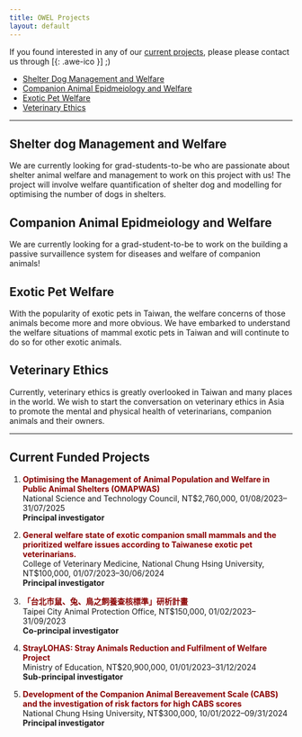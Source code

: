 ```yaml
---
title: OWEL Projects
layout: default
---
```


If you found interested in any of our [current projects](#current-funded-projects), please please contact us through [[<i class="fa fa-envelope-o"></i>](mailto:kendy.t.teng@gmail.com){: .awe-ico }] ;)

* [Shelter Dog Management and Welfare](#shelter-dog-management-and-welfare)
* [Companion Animal Epidmeiology and Welfare](#companion-animal-epidmeiology-and-welfare)
* [Exotic Pet Welfare](#exotic-pet-welfare)
* [Veterinary Ethics](#veterinary-ethics)
<hr>

## Shelter dog Management and Welfare
We are currently looking for grad-students-to-be who are passionate about shelter animal welfare and management to work on this project with us! The project will involve welfare quantification of shelter dog and modelling for optimising the number of dogs in shelters. 

## Companion Animal Epidmeiology and Welfare
We are currently looking for a grad-student-to-be to work on the building a passive survaillence system for diseases and welfare of companion animals!

## Exotic Pet Welfare
With the popularity of exotic pets in Taiwan, the welfare concerns of those animals become more and more obvious. We have embarked to understand the welfare situations of mammal exotic pets in Taiwan and will continute to do so for other exotic animals. 

## Veterinary Ethics
Currently, veterinary ethics is greatly overlooked in Taiwan and many places in the world. We wish to start the conversation on veterinary ethics in Asia to promote the mental and physical health of veterinarians, companion animals and their owners. 
<hr>

## Current Funded Projects 

<ol>
<li><strong><font color="#8A0000"> Optimising the Management of Animal Population and Welfare in Public Animal Shelters (OMAPWAS) </font></strong>
  <br>
  National Science and Technology Council, NT$2,760,000, 01/08/2023–31/07/2025
  <br>
  <strong>Principal investigator</strong></li>
<p style="height: 0px"></p>

<li><strong><font color="#8A0000"> General welfare state of exotic companion small mammals and the prioritized welfare issues according to Taiwanese exotic pet veterinarians. </font></strong>
  <br>
  College of Veterinary Medicine, National Chung Hsing University, NT$100,000, 01/07/2023–30/06/2024
  <br>
  <strong>Principal investigator</strong></li>
<p style="height: 0px"></p>

<li><strong><font color="#8A0000"> 「台北市鼠、兔、鳥之飼養查核標準」研析計畫 </font></strong>
  <br>
  Taipei City Animal Protection Office, NT$150,000, 01/02/2023–31/09/2023
  <br>
  <strong>Co-principal investigator</strong></li>
<p style="height: 0px"></p>

<li><strong><font color="#8A0000"> StrayLOHAS: Stray Animals Reduction and Fulfilment of Welfare Project  </font></strong>
  <br>
  Ministry of Education, NT$20,900,000, 01/01/2023–31/12/2024
  <br>
  <strong>Sub-principal investigator</strong></li>
<p style="height: 0px"></p>

<li><strong><font color="#8A0000"> Development of the Companion Animal Bereavement Scale (CABS) and the investigation of risk factors for high CABS scores </font></strong>
  <br>
  National Chung Hsing University, NT$300,000, 10/01/2022–09/31/2024
  <br>
  <strong>Principal investigator</strong></li>
<p style="height: 0px"></p>
</ol>








